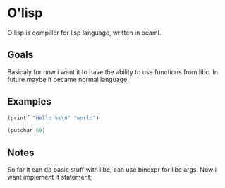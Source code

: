 # O'lisp 

O'lisp is compiller for lisp language, written in ocaml.

## Goals
Basicaly for now i want it to have the ability to use functions from libc.
In future maybe it became normal language.

## Examples
```lisp
(printf "Hello %s\n" "world")
```

```lisp
(putchar 69)
```

## Notes 
So far it can do basic stuff with libc, can use binexpr for libc args.
Now i want implement if statement;


